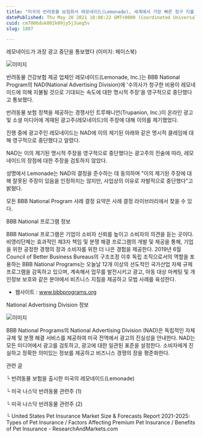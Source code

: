 ```yaml
---
title: "미국의 반려동물 보험회사 레모네이드(Lemonade), 세계에서 가장 빠른 청구 지불 등의 과장 광고 중단"
datePublished: Thu May 20 2021 18:08:22 GMT+0000 (Coordinated Universal Time)
cuid: cm7006duk002k09jy5j3ueg5v
slug: 1887

---
```



레모네이드가 과장 광고 중단을 통보했다 (이미지: 페이스북)

![이미지](https://cdn.hashnode.com/res/hashnode/image/upload/v1739249381591/bd5af8e9-335f-43ce-ac36-25ef65e5bb3c.jpeg)

반려동물 건강보험 제공 업체인 레모네이드(Lemonade, Inc.)는 BBB National Program의 NAD(National Advertising Division)에 '수의사가 청구한 비용이 레모네이드에 의해 지불될 것으로 기대되는 속도에 대한 명시적 주장'을 영구적으로 중단했다고 통보했다.

반려동물 보험 정책을 제공하는 경쟁사인 트루패니언(Trupanion, Inc.)이 온라인 광고 및 소셜 미디어에 게재된 광고주(레모네이드)의 주장에 대해 이의를 제기했었다.

진행 중에 광고주인 레모네이드는 NAD에 이의 제기된 아래와 같은 명시적 클레임에 대해 영구적으로 중단했다고 알렸다.

NAD는 이의 제기된 명시적 주장을 영구적으로 중단했다는 광고주의 진술에 따라, 레모네이드의 장점에 대한 주장을 검토하지 않았다.

성명에서 Lemonade는 NAD의 결정을 준수하는 데 동의하며 "이의 제기된 주장에 대해 잘못된 주장이 있음을 인정하지는 않지만, 사업상의 이유로 자발적으로 중단했다"고 밝혔다.

모든 BBB National Program 사례 결정 요약은 사례 결정 라이브러리에서 찾을 수 있다.

BBB National 프로그램 정보

BBB National 프로그램은 기업이 소비자 신뢰를 높이고 소비자의 의견을 듣는 곳이다. 비영리단체는 효과적인 제3자 책임 및 분쟁 해결 프로그램의 개발 및 제공을 통해, 기업을 위한 공정한 경쟁의 장과 소비자를 위한 더 나은 경험을 제공한다. 2019년 6월 Council of Better Business Bureaus의 구조조정 이후 독립 조직으로서의 역할을 포용하는 BBB National Programs는 오늘날 12개 이상의 선도적인 국가산업 자체 규제 프로그램을 감독하고 있으며, 계속해서 업무를 발전시키고 광고, 아동 대상 마케팅 및 개인정보 보호와 같은 분야에서 비즈니스 지침을 제공하고 모범 사례를 육성한다.

- 웹사이트 : www.bbbprograms.org

National Advertising Division 정보

![이미지](https://cdn.hashnode.com/res/hashnode/image/upload/v1739249382962/1b349339-9275-49bc-8786-b715125b1a28.jpeg)

BBB National Programs의 National Advertising Division (NAD)은 독립적인 자체 규제 및 분쟁 해결 서비스를 제공하여 미국 전역에서 광고의 진실성을 안내한다. NAD는 모든 미디어에서 광고를 검토하고, 광고에 대한 일관된 표준을 설정한다. 소비자에게 진실하고 정확한 의미있는 정보를 제공하고 비즈니스 경쟁의 장을 평준화한다.

관련 글

└ 반려동물 보험을 출시한 미국의 레모네이드(Lemonade)

└ 미국 나스닥 반려동물 관련주 (1)

└ 미국 나스닥 반려동물 관련주 (2)

└ United States Pet Insurance Market Size & Forecasts Report 2021-2025: Types of Pet Insurance / Factors Affecting Premium Pet Insurance / Benefits of Pet Insurance - ResearchAndMarkets.com